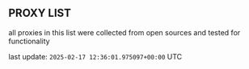 ## PROXY LIST

all proxies in this list were collected from open sources and tested for functionality

last update: `2025-02-17 12:36:01.975097+00:00` UTC